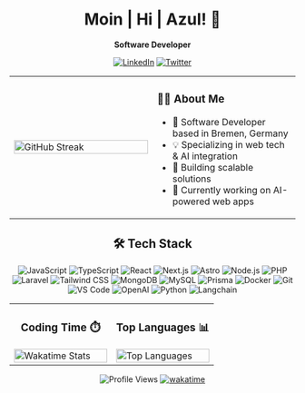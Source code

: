 <div align="center">
  <h1>Moin | Hi | Azul! 👋</h1>
  <p><b>Software Developer</b></p>

  [![LinkedIn](https://img.shields.io/badge/LinkedIn-Ahmed_Oublihi-0077B5?style=flat&logo=linkedin)](https://www.linkedin.com/in/ahmed-oublihi/)
  [![Twitter](https://img.shields.io/badge/Twitter-@ahmedoublihi-1DA1F2?style=flat&logo=twitter)](https://twitter.com/ahmedoublihi)
</div>

<div align="center">
<table>
<tr>
<td width="50%">

<img width="100%" src="https://github-readme-streak-stats.herokuapp.com/?user=medevs&theme=radical&hide_border=true" alt="GitHub Streak">

</td>
<td width="50%">

<h3>👨‍💻 About Me</h3>

- 🚀 Software Developer based in Bremen, Germany
- 💡 Specializing in web tech & AI integration
- 🌱 Building scalable solutions
- 🔭 Currently working on AI-powered web apps

</td>
</tr>
</table>

<h2>🛠️ Tech Stack</h2>

<div align="center">

![JavaScript](https://img.shields.io/badge/-JavaScript-F7DF1E?style=for-the-badge&logo=javascript&logoColor=black)
![TypeScript](https://img.shields.io/badge/-TypeScript-3178C6?style=for-the-badge&logo=typescript&logoColor=white)
![React](https://img.shields.io/badge/-React-61DAFB?style=for-the-badge&logo=react&logoColor=black)
![Next.js](https://img.shields.io/badge/-Next.js-000000?style=for-the-badge&logo=next.js&logoColor=white)
![Astro](https://img.shields.io/badge/-Astro-FF5D01?style=for-the-badge&logo=astro&logoColor=white)
![Node.js](https://img.shields.io/badge/-Node.js-339933?style=for-the-badge&logo=node.js&logoColor=white)
![PHP](https://img.shields.io/badge/-PHP-777BB4?style=for-the-badge&logo=php&logoColor=white)
![Laravel](https://img.shields.io/badge/-Laravel-FF2D20?style=for-the-badge&logo=laravel&logoColor=white)
![Tailwind CSS](https://img.shields.io/badge/-Tailwind_CSS-38B2AC?style=for-the-badge&logo=tailwind-css&logoColor=white)
![MongoDB](https://img.shields.io/badge/-MongoDB-47A248?style=for-the-badge&logo=mongodb&logoColor=white)
![MySQL](https://img.shields.io/badge/-MySQL-4479A1?style=for-the-badge&logo=mysql&logoColor=white)
![Prisma](https://img.shields.io/badge/-Prisma-2D3748?style=for-the-badge&logo=prisma&logoColor=white)
![Docker](https://img.shields.io/badge/-Docker-2496ED?style=for-the-badge&logo=docker&logoColor=white)
![Git](https://img.shields.io/badge/-Git-F05032?style=for-the-badge&logo=git&logoColor=white)
![VS Code](https://img.shields.io/badge/-VS_Code-007ACC?style=for-the-badge&logo=visual-studio-code&logoColor=white)
![OpenAI](https://img.shields.io/badge/-OpenAI-412991?style=for-the-badge&logo=openai&logoColor=white)
![Python](https://img.shields.io/badge/-Python-3776AB?style=for-the-badge&logo=python&logoColor=white)
![Langchain](https://img.shields.io/badge/-Langchain-3C3C3B?style=for-the-badge)

</div>

<table>
<tr>
<td width="50%">
<h3 align="center">Coding Time ⏱️</h3>
<img width="100%" src="https://github-readme-stats.vercel.app/api/wakatime?username=medevs&layout=compact&theme=radical&hide_border=true" alt="Wakatime Stats">
</td>
<td width="50%">
<h3 align="center">Top Languages 📊</h3>
<img width="100%" src="https://github-readme-stats.vercel.app/api/top-langs?username=medevs&show_icons=true&locale=en&layout=compact&theme=radical&hide_border=true" alt="Top Languages">
</td>
</tr>
</table>

<div align="center">

![Profile Views](https://visitor-badge.laobi.icu/badge?page_id=medevs.medevs)
[![wakatime](https://wakatime.com/badge/user/6ce7c40b-ea03-4900-9e0f-df9522455eb6.svg)](https://wakatime.com/@6ce7c40b-ea03-4900-9e0f-df9522455eb6)

</div>
</div>
